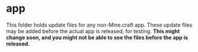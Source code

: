 # app
This folder holds update files for any non-Mine.craft app. These update files may be added before the actual app is released, for testing. **This might change soon, and you might not be able to see the files before the app is released.**